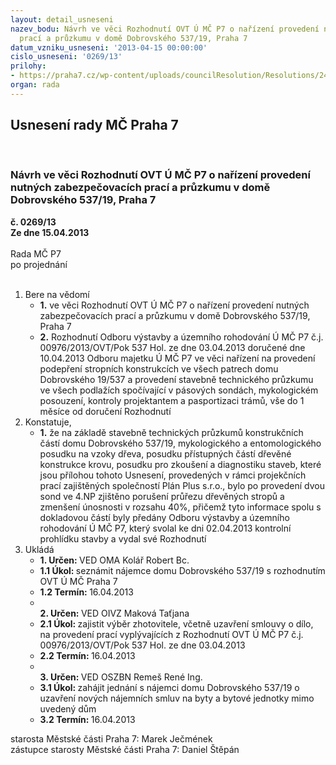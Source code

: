 ```yaml
---
layout: detail_usneseni
nazev_bodu: Návrh ve věci Rozhodnutí OVT Ú MČ P7 o nařízení provedení nutných zabezpečovacích
  prací a průzkumu v domě Dobrovského 537/19, Praha 7
datum_vzniku_usneseni: '2013-04-15 00:00:00'
cislo_usneseni: '0269/13'
prilohy:
- https://praha7.cz/wp-content/uploads/councilResolution/Resolutions/24112/20-13-priloha_1.pdf
organ: rada
---
```

<div id="ucUsn_pList" class="usn">
	<span><h2>Usnesení rady MČ Praha 7 </h2>
<br></span><div class="standBody">
<span><h3>Návrh ve věci Rozhodnutí OVT Ú MČ P7 o nařízení provedení nutných zabezpečovacích prací a průzkumu v domě Dobrovského 537/19, Praha 7</h3></span><div class="center">
		<strong>č. 0269/13</strong><br>
	</div>
<div class="center">
		<strong>Ze dne 15.04.2013</strong><br><br>
	</div>Rada MČ P7<br> po projednání<br><br><ol>
<li>Bere na vědomí<ul>
<li>
<strong>1.</strong> ve věci Rozhodnutí OVT Ú MČ P7 o nařízení provedení nutných zabezpečovacích prací a průzkumu v domě Dobrovského 537/19, Praha 7</li>
<li>
<strong>2.</strong> Rozhodnutí Odboru výstavby a územního rohodování Ú MČ P7 č.j. 00976/2013/OVT/Pok 537 Hol. ze dne 03.04.2013 doručené dne 10.04.2013 Odboru majetku Ú MČ P7 ve věci nařízení na provedení podepření stropních konstrukcích ve všech patrech domu Dobrovského 19/537 a provedení stavebně technického průzkumu ve všech podlažích spočívající v pásových sondách, mykologickém posouzení, kontroly projektantem a pasportizaci trámů, vše  do 1 měsíce od doručení Rozhodnutí</li>
</ul>
</li>
<li>Konstatuje,<ul><li>
<strong>1.</strong> že na základě stavebně technických průzkumů konstrukčních částí domu Dobrovského 537/19, mykologického a entomologického posudku na vzoky dřeva, posudku přístupných částí dřevěné konstrukce krovu, posudku pro zkoušení a diagnostiku staveb, které jsou přílohou tohoto Usnesení, provedených v rámci projekčních prací zajištěných společností Plán Plus s.r.o., bylo po provedení dvou sond ve 4.NP zjištěno porušení průřezu dřevěných stropů  a zmenšení únosnosti v rozsahu 40%, přičemž tyto informace spolu s dokladovou částí byly předány Odboru výstavby a územního rohodování Ú MČ P7, který svolal ke dni 02.04.2013 kontrolní prohlídku stavby a vydal své Rozhodnutí       </li></ul>
</li>
<li>Ukládá<ul>
<li>
<strong>1. Určen: </strong>VED OMA Kolář Robert Bc.</li>
<li>
<strong>1.1 Úkol: </strong>seznámit nájemce domu Dobrovského 537/19 s rozhodnutím OVT Ú MČ Praha 7</li>
<li>
<strong>1.2 Termín: </strong>16.04.2013</li>
<li>
<strong><br>2. Určen: </strong>VED OIVZ Maková Taťjana</li>
<li>
<strong>2.1 Úkol: </strong>zajistit výběr zhotovitele, včetně uzavření smlouvy o dílo, na provedení prací vyplývajících z Rozhodnutí OVT Ú MČ P7 č.j. 00976/2013/OVT/Pok 537 Hol. ze dne 03.04.2013</li>
<li>
<strong>2.2 Termín: </strong>16.04.2013</li>
<li>
<strong><br>3. Určen: </strong>VED OSZBN Remeš René Ing.</li>
<li>
<strong>3.1 Úkol: </strong>zahájit jednání s nájemci domu Dobrovského 537/19 o uzavření nových nájemních smluv na byty a bytové jednotky mimo uvedený dům</li>
<li>
<strong>3.2 Termín: </strong>16.04.2013</li>
</ul>
</li>
</ol>starosta Městské části Praha 7: Marek Ječmének<br>zástupce starosty Městské části Praha 7: Daniel Štěpán 
</div>
</div>